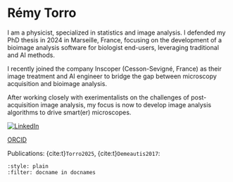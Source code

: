# Rémy Torro
I am a physicist, specialized in statistics and image analysis. I defended my PhD thesis in 2024 in Marseille, France, focusing on the development of a bioimage analysis software for biologist end-users, leveraging traditional and AI methods.

I recently joined the company Inscoper (Cesson-Sevigné, France) as their image treatment and AI engineer to bridge the gap between microscopy acquisition and bioimage analysis.

After working closely with exerimentalists on the challenges of post-acquisition image analysis, my focus is now to develop image analysis algorithms to drive smart(er) microscopes. 

[![LinkedIn](https://badgen.net/badge/icon/linkedin?icon=linkedin&label)](https://fr.linkedin.com/in/r%C3%A9my-torro)

[ORCID](https://orcid.org/0000-0002-4903-8304)


Publications: {cite:t}`Torro2025`, {cite:t}`Demeautis2017`:

```{bibliography}
:style: plain
:filter: docname in docnames
```